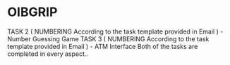# OIBGRIP
TASK 2 ( NUMBERING According to the task template provided in Email ) - Number Guessing Game
TASK 3 ( NUMBERING According to the task template provided in Email ) - ATM Interface
Both of the tasks are completed in every aspect..

